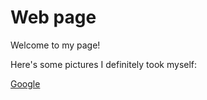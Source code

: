 # Web page
<body>
  <p>Welcome to my page!</p>

  <p>Here's some pictures I definitely took myself:</p>
  </body>
  
<p>
  <a href="https://www.google.com/">Google</a>
</p>
